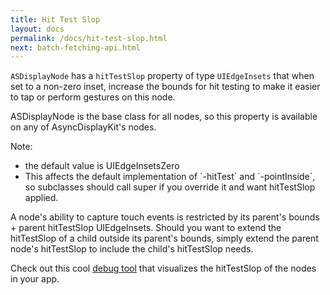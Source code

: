 ```yaml
---
title: Hit Test Slop
layout: docs
permalink: /docs/hit-test-slop.html
next: batch-fetching-api.html
---
```


`ASDisplayNode` has a `hitTestSlop` property of type `UIEdgeInsets` that when set to a non-zero inset, increase the bounds for hit testing to make it easier to tap or perform gestures on this node. 

ASDisplayNode is the base class for all nodes, so this property is available on any of AsyncDisplayKit's nodes. 

Note:
<ul>
  <li>the default value is UIEdgeInsetsZero</li>
  <li>This affects the default implementation of `-hitTest` and `-pointInside`, so subclasses should call super if you override it and want hitTestSlop applied.</li>
</ul>

A node's ability to capture touch events is restricted by its parent's bounds + parent hitTestSlop UIEdgeInsets. Should you want to extend the hitTestSlop of a child outside its parent's bounds, simply extend the parent node's hitTestSlop to include the child's hitTestSlop needs.

Check out this cool <a href="debug-tool-hit-test-visualization.html">debug tool</a> that visualizes the hitTestSlop of the nodes in your app. 
